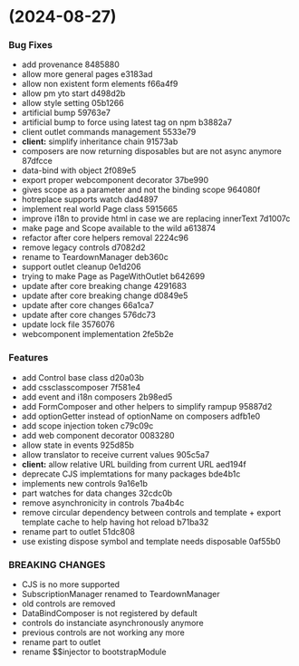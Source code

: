 #  (2024-08-27)


### Bug Fixes

* add provenance 8485880
* allow more general pages e3183ad
* allow non existent form elements f66a4f9
* allow pm yto start d498d2b
* allow style setting 05b1266
* artificial bump 59763e7
* artificial bump to force using latest tag on npm b3882a7
* client outlet commands management 5533e79
* **client:** simplify inheritance chain 91573ab
* composers are now returning disposables but are not async anymore 87dfcce
* data-bind with object 2f089e5
* export proper webcomponent decorator 37be990
* gives scope as a parameter and not the binding scope 964080f
* hotreplace supports watch dad4897
* implement real world Page class 5915665
* improve i18n to provide html in case we are replacing innerText 7d1007c
* make page and Scope available to the wild a613874
* refactor after core helpers removal 2224c96
* remove legacy controls d7082d2
* rename to TeardownManager deb360c
* support outlet cleanup 0e1d206
* trying to make Page as PageWithOutlet b642699
* update after core breaking change 4291683
* update after core breaking change d0849e5
* update after core changes 66a1ca7
* update after core changes 576dc73
* update lock file 3576076
* webcomponent implementation 2fe5b2e


### Features

* add Control base class d20a03b
* add cssclasscomposer 7f581e4
* add event and i18n composers 2b98ed5
* add FormComposer and other helpers to simplify rampup 95887d2
* add optionGetter instead of optionName on composers adfb1e0
* add scope injection token c79c09c
* add web component decorator 0083280
* allow state in events 925d85b
* allow translator to receive current values 905c5a7
* **client:** allow relative URL building from current URL aed194f
* deprecate CJS implemtations for many packages bde4b1c
* implements new controls 9a16e1b
* part watches for data changes 32cdc0b
* remove asynchronicity in controls 7ba4b4c
* remove circular dependency between controls and template + export template cache to help having hot reload b71ba32
* rename part to outlet 51dc808
* use existing dispose symbol and template needs disposable 0af55b0


### BREAKING CHANGES

* CJS is no more supported
* SubscriptionManager renamed to TeardownManager
* old controls are removed
* DataBindComposer is not registered by default
* controls do  instanciate asynchronously anymore
* previous controls are not working any more
* rename part to outlet
* rename $$injector to bootstrapModule



